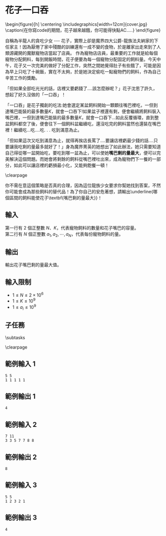 # 花子一口吞

\begin{figure}[h]
\centering
\includegraphics[width=12cm]{cover.jpg}
\caption{在你寫code的期間，花子越來越餓，你可能得快點AC.....}
\end{figure}

自稱為半龍人的貪吃少女 --- 花子，實際上卻是魔界四大公爵-龍族法夫納家的下任家主！因為厭倦了家中殘酷的訓練還有一成不變的食物，於是離家出走來到了人類源藏開的魔獸寵物店當起了店員。
作為寵物店店員，最重要的工作就是給每個寵物分配飼料，每到開飯時間，花子便要為每一個寵物分配固定的飼料量。今天中午，花子又一次完美的做好了分配工作，突然之間她覺得肚子有些餓了，可能是因為早上只吃了十碗飯，實在不太夠，於是她決定偷吃一點寵物們的飼料，作為自己辛苦工作的獎勵。

「但如果全部吃光光的話，店裡又要虧錢了....該怎麼辦呢？」花子沈思了許久，想起了好久沒做的「一口吞」！

「一口吞」是花子獨創的吃法:她會選定某盆飼料開始一顆顆往嘴巴裡吃，一但到達嘴巴能裝的最多數量$K$，就會一口吞下!如果盆子裡還有剩，便會繼續將飼料裝入嘴巴裡，一但到達嘴巴能裝的最多數量$K$，就會一口吞下...如此反覆循環，直到整盆飼料都空了後，便會往下一個飼料盆繼續吃，還沒吃完的飼料當然也還裝在嘴巴裡！繼續吃...吃....吃. . . 吃到滿意為止。

「但如果這次又吃到滿意為止，就得再挨店長罵了....要讓店裡虧最少錢的話....只要讓我吃剩的量最多就好了！」身為魔界菁英的她想出了如此辦法，她只需要知道自己得從哪一盆開始吃，要吃到哪一盆為止，可以使她**嘴巴剩的量最大**，便可以完美解決這個問題。而她會將剩餘的飼料從嘴巴裡吐出來，成為寵物們下一餐的一部分，如此可以讓店裡的虧損最小化，又能夠飽餐一頓！

\clearpage

你不需在意這個策略是否真的合理，因為這位龍族少女要求你幫她找到答案，不然你可能會成為那些飼料的替代品！為了你自己的安危著想，請輸出\underline{哪個區間的飼料能使花子\textbf{嘴巴剩的量最大}}！

## 輸入
第一行有 $2$ 個正整數 $N$、$K$，代表寵物飼料的數量和花子嘴巴的容量。  
第二行有 $N$ 個正整數 $a_1, a_2, \cdots, a_N$，代表每份寵物飼料的量。  

## 輸出
輸出花子嘴巴剩的量最大值。  

## 輸入限制
- $1 \leq N \leq 2 \times 10^6$
- $1 \leq K \leq 10^9$
- $1 \leq a_i \leq 10^9$

## 子任務
\subtasks

\clearpage

## 範例輸入 1
```
5 5
1 1 1 1 1
```

## 範例輸出 1
```
4
```

## 範例輸入 2
```
7 11
3 3 5 7 7 8 8
```

## 範例輸出 2
```
8
```

## 範例輸入 3
```
5 5
1 2 3 2 1
```

## 範例輸出 3
```
4
```
